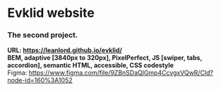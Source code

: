 # Evklid website
### The second project.
**URL: https://leanlord.github.io/evklid/**  
**BEM, adaptive [3840px to 320px], PixelPerfect, JS [swiper, tabs, accordion], semantic HTML, accessible, CSS codestyle**  
Figma: https://www.figma.com/file/9ZBnSDaQlGmp4CcvgxVQwR/Cld?node-id=160%3A1052
